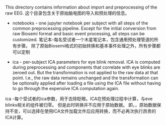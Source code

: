 This directory contains information about import and preprocessing of the raw EEG.
这个目录包含关于原始脑电图的导入和预处理的信息。


* notebooks - one jupyter notebook per subject with all steps of the common preprocessing pipeline. Except for the initial conversion from raw Biosemi format and basic event processing, all steps can be customized.
笔记本-每名受试者一个木星笔记本，包含通用预处理管道的所有步骤。
除了原始Biosemi格式的初始转换和基本事件处理之外，所有步骤都可以定制


* ica - per-subject ICA parameters for eye blink removal. ICA is computed during preprocessing and components that correlate with eye blinks are zeroed out.
 But the transformation is not applied to the raw data at that point. I.e., the raw data remains unchanged and the transformation can be optionally applied after loading a file using the ICA file without having to go through the expensive ICA computation again.

ica -每个受试者的ica参数，用于去除眨眼。ICA在预处理过程中计算，与eve blinks相关的组件被归零。
但是此时转换并不应用于原始数据。
即。，原始数据保持不变，可以选择在使用ICA文件加载文件后应用转换，而不必再次执行昂贵的ICA计算。
